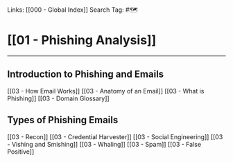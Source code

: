 Links: [[000 - Global Index]]
Search Tag: #🗺 

# [[01 - Phishing Analysis]]
***

## Introduction to Phishing and Emails

[[03 - How Email Works]]
[[03 - Anatomy of an Email]]
[[03 - What is Phishing]]
[[03 - Domain Glossary]]

## Types of Phishing Emails

[[03 - Recon]]
[[03 - Credential Harvester]]
[[03 - Social Engineering]]
[[03 - Vishing and Smishing]]
[[03 - Whaling]]
[[03 - Spam]]
[[03 - False Positive]]
